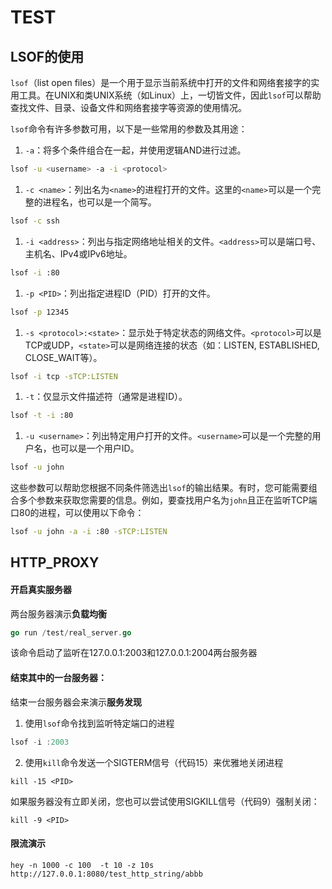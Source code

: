 # TEST

## LSOF的使用

`lsof`（list open files）是一个用于显示当前系统中打开的文件和网络套接字的实用工具。在UNIX和类UNIX系统（如Linux）上，一切皆文件，因此`lsof`可以帮助查找文件、目录、设备文件和网络套接字等资源的使用情况。

`lsof`命令有许多参数可用，以下是一些常用的参数及其用途：

1. `-a`：将多个条件组合在一起，并使用逻辑AND进行过滤。

```sh
lsof -u <username> -a -i <protocol>
```

1. `-c <name>`：列出名为`<name>`的进程打开的文件。这里的`<name>`可以是一个完整的进程名，也可以是一个简写。

```sh
lsof -c ssh
```

1. `-i <address>`：列出与指定网络地址相关的文件。`<address>`可以是端口号、主机名、IPv4或IPv6地址。

```sh
lsof -i :80
```

1. `-p <PID>`：列出指定进程ID（PID）打开的文件。

```sh
lsof -p 12345
```

1. `-s <protocol>:<state>`：显示处于特定状态的网络文件。`<protocol>`可以是TCP或UDP，`<state>`可以是网络连接的状态（如：LISTEN, ESTABLISHED, CLOSE_WAIT等）。

```sh
lsof -i tcp -sTCP:LISTEN
```

1. `-t`：仅显示文件描述符（通常是进程ID）。

```sh
lsof -t -i :80
```

1. `-u <username>`：列出特定用户打开的文件。`<username>`可以是一个完整的用户名，也可以是一个用户ID。

```sh
lsof -u john
```

这些参数可以帮助您根据不同条件筛选出`lsof`的输出结果。有时，您可能需要组合多个参数来获取您需要的信息。例如，要查找用户名为`john`且正在监听TCP端口80的进程，可以使用以下命令：

```sh
lsof -u john -a -i :80 -sTCP:LISTEN
```

## HTTP_PROXY

#### 开启真实服务器

两台服务器演示**负载均衡**

```go
go run /test/real_server.go
```

该命令启动了监听在127.0.0.1:2003和127.0.0.1:2004两台服务器

#### 结束其中的一台服务器：

结束一台服务器会来演示**服务发现**

1. 使用`lsof`命令找到监听特定端口的进程

```go
lsof -i :2003
```

2. 使用`kill`命令发送一个SIGTERM信号（代码15）来优雅地关闭进程	

```shell
kill -15 <PID>
```

如果服务器没有立即关闭，您也可以尝试使用SIGKILL信号（代码9）强制关闭：

```shell
kill -9 <PID>
```

#### 限流演示

```shell
hey -n 1000 -c 100  -t 10 -z 10s http://127.0.0.1:8080/test_http_string/abbb
```

